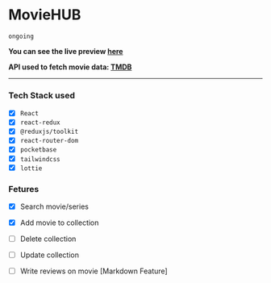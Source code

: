 # MovieHUB 
`ongoing`

**You can see the live preview [here](https://watch-hub.netlify.app)**

**API used to fetch movie data: [TMDB](https://www.themoviedb.org/)**

<hr>

### Tech Stack used

* [x] `React`
* [x] `react-redux`
* [x] `@reduxjs/toolkit`
* [x] `react-router-dom`
* [x] `pocketbase`
* [x] `tailwindcss`
* [x] `lottie`

### Fetures

* [x] Search movie/series
* [x] Add movie to collection
* [ ] Delete collection
* [ ] Update collection
* [ ] Write reviews on movie [Markdown Feature]

